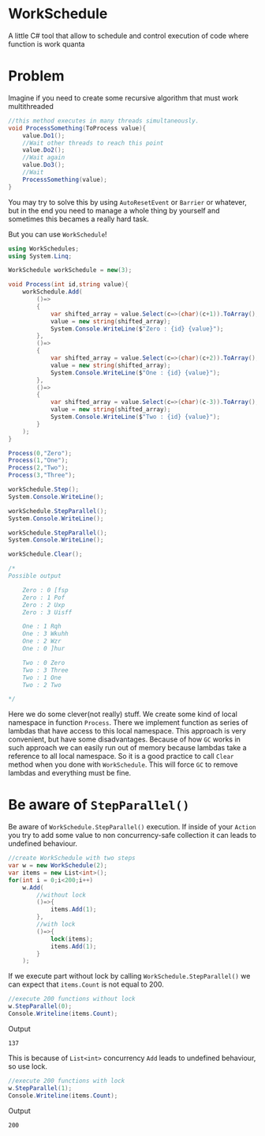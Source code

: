 # WorkSchedule
A little C# tool that allow to schedule and control execution of code where function is work quanta
# Problem
Imagine if you need to create some recursive algorithm that must work multithreaded
```cs
//this method executes in many threads simultaneously.
void ProcessSomething(ToProcess value){
    value.Do1();
    //Wait other threads to reach this point
    value.Do2();
    //Wait again
    value.Do3();
    //Wait
    ProcessSomething(value);
}
```
You may try to solve this by using `AutoResetEvent` or `Barrier` or whatever, but in the end you
need to manage a whole thing by yourself and sometimes this becames a really hard task.

But you can use `WorkSchedule`!

```cs
using WorkSchedules;
using System.Linq;

WorkSchedule workSchedule = new(3);

void Process(int id,string value){
    workSchedule.Add(
        ()=>
        {
            var shifted_array = value.Select(c=>(char)(c+1)).ToArray();
            value = new string(shifted_array);
            System.Console.WriteLine($"Zero : {id} {value}");
        },
        ()=>
        {
            var shifted_array = value.Select(c=>(char)(c+2)).ToArray();
            value = new string(shifted_array);
            System.Console.WriteLine($"One : {id} {value}");
        },
        ()=>
        {
            var shifted_array = value.Select(c=>(char)(c-3)).ToArray();
            value = new string(shifted_array);
            System.Console.WriteLine($"Two : {id} {value}");
        }
    );
}

Process(0,"Zero");
Process(1,"One");
Process(2,"Two");
Process(3,"Three");

workSchedule.Step();
System.Console.WriteLine();

workSchedule.StepParallel();
System.Console.WriteLine();

workSchedule.StepParallel();
System.Console.WriteLine();

workSchedule.Clear();

/*
Possible output

    Zero : 0 [fsp
    Zero : 1 Pof
    Zero : 2 Uxp
    Zero : 3 Uisff

    One : 1 Rqh
    One : 3 Wkuhh
    One : 2 Wzr
    One : 0 ]hur

    Two : 0 Zero
    Two : 3 Three
    Two : 1 One
    Two : 2 Two

*/
```
Here we do some clever(not really) stuff.
We create some kind of local namespace in function `Process`. There we implement function as series of lambdas that have access
to this local namespace. This approach is very convenient, but have some disadvantages.
Because of how `GC` works in such approach we can easily run out of memory because lambdas take a reference to all local namespace. 
So it is a good practice to call `Clear` method when you done with `WorkSchedule`. This will force `GC` to remove lambdas and
everything must be fine.

# Be aware of `StepParallel()` 

Be aware of `WorkSchedule.StepParallel()` execution. If inside of your `Action` you try to add some value to non concurrency-safe collection it can leads  to undefined behaviour.

```cs
//create WorkSchedule with two steps
var w = new WorkSchedule(2);
var items = new List<int>();
for(int i = 0;i<200;i++)
    w.Add(
        //without lock
        ()=>{
            items.Add(1);
        },
        //with lock
        ()=>{
            lock(items);
            items.Add(1);
        }
    );

```

If we execute part without lock by calling `WorkSchedule.StepParallel()` we can expect that `items.Count` is not equal to 200.

```cs
//execute 200 functions without lock
w.StepParallel(0);
Console.Writeline(items.Count);
```
Output
```
137
```

This is because of `List<int>` concurrency `Add` leads to undefined behaviour, so use lock.

```cs
//execute 200 functions with lock
w.StepParallel(1);
Console.Writeline(items.Count);
```

Output
```
200
```








